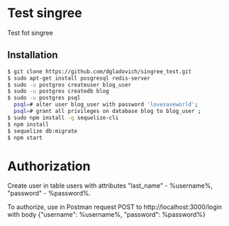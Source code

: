 # Test singree


Test fot singree

## Installation

```bash
$ git clone https://github.com/dgladovich/singree_test.git
$ sudo apt-get install posgresql redis-server
$ sudo -u postgres createuser blog_user
$ sudo -u postgres createdb blog
$ sudo -u postgres psql
  psql=# alter user blog_user with password 'lovesaveworld';
  psql=# grant all privileges on database blog to blog_user ;
$ sudo npm install -g sequelize-cli
$ npm install
$ sequelize db:migrate
$ npm start
```

# Authorization

Create user in table users with attributes "last_name" - %username%, "password" - %password%. 

To authorize, use in Postman request POST to http://localhost:3000/login with body {"username": %username%, "password": %password%}